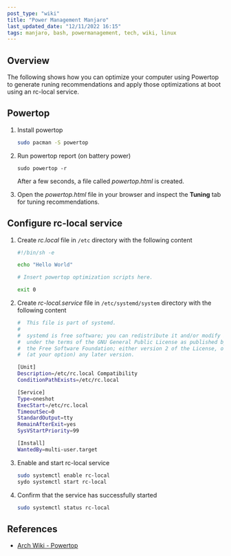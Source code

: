 ```yaml
---
post_type: "wiki" 
title: "Power Management Manjaro"
last_updated_date: "12/11/2022 16:15"
tags: manjaro, bash, powermanagement, tech, wiki, linux
---
```


## Overview

The following shows how you can optimize your computer using Powertop to generate runing recommendations and apply those optimizations at boot using an rc-local service.

## Powertop

1. Install powertop

    ```bash
    sudo pacman -S powertop
    ```

1. Run powertop report (on battery power)

    ```
    sudo powertop -r
    ```

    After a few seconds, a file called *powertop.html* is created. 

1. Open the *powertop.html* file in your browser and inspect the **Tuning** tab for tuning recommendations. 

## Configure rc-local service

1. Create *rc.local* file in `/etc` directory with the following content

    ```bash
    #!/bin/sh -e

    echo "Hello World"

    # Insert powertop optimization scripts here. 

    exit 0
    ```

1. Create *rc-local.service* file in `/etc/systemd/system` directory with the following content

    ```bash
    #  This file is part of systemd.
    #
    #  systemd is free software; you can redistribute it and/or modify it
    #  under the terms of the GNU General Public License as published by
    #  the Free Software Foundation; either version 2 of the License, or
    #  (at your option) any later version.

    [Unit]
    Description=/etc/rc.local Compatibility
    ConditionPathExists=/etc/rc.local

    [Service]
    Type=oneshot
    ExecStart=/etc/rc.local
    TimeoutSec=0
    StandardOutput=tty
    RemainAfterExit=yes
    SysVStartPriority=99

    [Install]
    WantedBy=multi-user.target
    ```

1. Enable and start rc-local service

    ```bash
    sudo systemctl enable rc-local
    sydo systemctl start rc-local
    ```

1. Confirm that the service has successfully started

    ```bash
    sudo systemctl status rc-local
    ```

## References

- [Arch Wiki - Powertop](https://wiki.archlinux.org/title/Powertop)